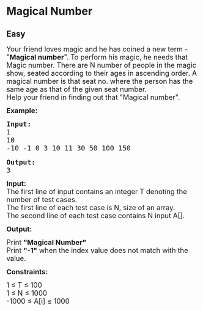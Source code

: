 # Magical Number
## Easy
<div class="problems_problem_content__Xm_eO"><p><span style="font-size:18px">Your friend loves magic and he has coined a new term - "<strong>Magical number</strong>". To perform his magic, he needs that Magic number. There are N number of people in the magic show, seated according to their ages in ascending order. A magical number is that seat no. where the person has the same age as that of the given seat number.<br>
Help your friend in finding out that "Magical number".</span></p>

<p><span style="font-size:18px"><strong>Example:</strong></span></p>

<pre><span style="font-size:18px"><strong>Input:</strong>
1
10
-10 -1 0 3 10 11 30 50 100 150</span>

<span style="font-size:18px"><strong>Output:</strong>
3</span></pre>

<p><span style="font-size:18px"><strong>Input:</strong><br>
The first line of input contains an integer T denoting the number of test cases.<br>
The first line of each test case is N, size of an array.<br>
The second line of each test case contains N input A[].</span></p>

<p><span style="font-size:18px"><strong>Output:</strong></span></p>

<p><span style="font-size:18px">Print <strong>"Magical Number"</strong><br>
Print <strong>"-1"</strong> when the index value does not match with the value.&nbsp;</span></p>

<p><span style="font-size:18px"><strong>Constraints:</strong></span></p>

<p><span style="font-size:18px">1 ≤ T ≤ 100<br>
1 ≤ N ≤ 1000<br>
-1000 ≤ A[i] ≤ 1000</span></p>
</div>